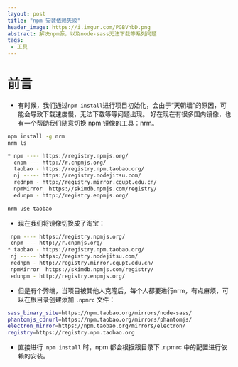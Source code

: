 ```yaml
---
layout: post
title: "npm 安装依赖失败"
header_image: https://i.imgur.com/PGBVhbD.png
abstract: 解决npm源，以及node-sass无法下载等系列问题
tags:
 - 工具
---
```


# 前言
- 有时候，我们通过`npm install`进行项目初始化，会由于“天朝墙”的原因，可能会导致下载速度慢，无法下载等等问题出现。
好在现在有很多国内镜像，也有一个帮助我们随意切换 npm 镜像的工具：nrm。

```bash
npm install -g nrm
nrm ls

* npm ---- https://registry.npmjs.org/
  cnpm --- http://r.cnpmjs.org/
  taobao - https://registry.npm.taobao.org/
  nj ----- https://registry.nodejitsu.com/
  rednpm - http://registry.mirror.cqupt.edu.cn/
  npmMirror  https://skimdb.npmjs.com/registry/
  edunpm - http://registry.enpmjs.org/
  
nrm use taobao
```
- 现在我们将镜像切换成了淘宝：

 ```bash
  npm ---- https://registry.npmjs.org/
  cnpm --- http://r.cnpmjs.org/
* taobao - https://registry.npm.taobao.org/
  nj ----- https://registry.nodejitsu.com/
  rednpm - http://registry.mirror.cqupt.edu.cn/
  npmMirror  https://skimdb.npmjs.com/registry/
  edunpm - http://registry.enpmjs.org/
 ```
 - 但是有个弊端，当项目被其他人克隆后，每个人都要进行nrm，有点麻烦，可以在根目录创建添加 `.npmrc` 文件：
  
 ```bash
 sass_binary_site=https://npm.taobao.org/mirrors/node-sass/
phantomjs_cdnurl=https://npm.taobao.org/mirrors/phantomjs/
electron_mirror=https://npm.taobao.org/mirrors/electron/
registry=https://registry.npm.taobao.org
 ```
 - 直接进行` npm install` 时，npm 都会根据跟目录下 .npmrc 中的配置进行依赖的安装。

